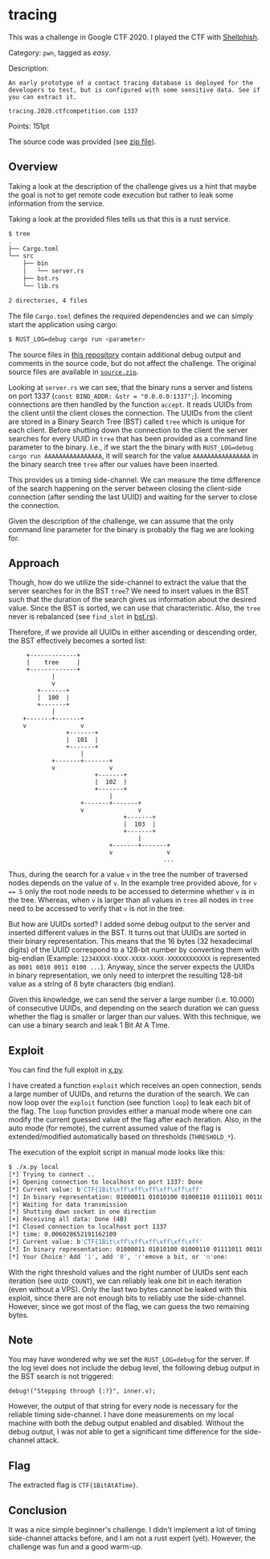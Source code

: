 tracing
=======

This was a challenge in Google CTF 2020.
I played the CTF with [Shellphish](https://ctftime.org/team/285).

Category: `pwn`, tagged as *easy*.

Description:
```
An early prototype of a contact tracing database is deployed for the developers to test, but is configured with some sensitive data. See if you can extract it.

tracing.2020.ctfcompetition.com 1337
```

Points: 151pt

The source code was provided (see [zip file](./source.zip)).


## Overview
Taking a look at the description of the challenge gives us a hint that maybe the goal is not to get remote code execution but rather to leak some information from the service.

Taking a look at the provided files tells us that this is a rust service.
```bash
$ tree
.
├── Cargo.toml
└── src
    ├── bin
    │   └── server.rs
    ├── bst.rs
    └── lib.rs

2 directories, 4 files
```

The file `Cargo.toml` defines the required dependencies and we can simply start the application using cargo:
```bash
$ RUST_LOG=debug cargo run <parameter>
```

The source files in [this repository](https://github.com/fab1ano/google-ctf-20/tree/master/tracing) contain additional debug output and comments in the source code, but do not affect the challenge.
The original source files are available in [`source.zip`](./source.zip).

Looking at `server.rs` we can see, that the binary runs a server and listens on port 1337 (`const BIND_ADDR: &str = "0.0.0.0:1337";`).
Incoming connections are then handled by the function `accept`.
It reads UUIDs from the client until the client closes the connection.
The UUIDs from the client are stored in a Binary Search Tree (BST) called `tree` which is unique for each client.
Before shutting down the connection to the client the server searches for every UUID in `tree` that has been provided as a command line parameter to the binary.
I.e., if we start the the binary with `RUST_LOG=debug cargo run AAAAAAAAAAAAAAAA`, it will search for the value `AAAAAAAAAAAAAAAA` in the binary search tree `tree` after our values have been inserted.

This provides us a timing side-channel.
We can measure the time difference of the search happening on the server between closing the client-side connection (after sending the last UUID) and waiting for the server to close the connection.

Given the description of the challenge, we can assume that the only command line parameter for the binary is probably the flag we are looking for.


## Approach
Though, how do we utilize the side-channel to extract the value that the server searches for in the BST `tree`?
We need to insert values in the BST such that the duration of the search gives us information about the desired value.
Since the BST is sorted, we can use that characteristic.
Also, the `tree` never is rebalanced (see `find_slot` in [bst.rs](src/bst.rs)).

Therefore, if we provide all UUIDs in either ascending or descending order, the BST effectively becomes a sorted list:

```
     +-------------+
     |    tree     |
     +-------------+
            |
            v
        +-------+
        |  100  |
        +-------+
            |
    +-------+-------+
    v               v
                +-------+
                |  101  |
                +-------+
                    |
            +-------+-------+
            v               v
                        +-------+
                        |  102  |
                        +-------+
                            |
                    +-------+-------+
                    v               v
                                +-------+
                                |  103  |
                                +-------+
                                    |
                            +-------+-------+
                            v               v
                                           ... 
```

Thus, during the search for a value `v` in the tree the number of traversed nodes depends on the value of `v`.
In the example tree provided above, for `v == 5` only the root node needs to be accessed to determine whether `v` is in the tree.
Whereas, when `v` is larger than all values in `tree` all nodes in `tree` need to be accessed to verify that `v` is not in the tree.

But how are UUIDs sorted?
I added some debug output to the server and inserted different values in the BST.
It turns out that UUIDs are sorted in their binary representation.
This means that the 16 bytes (32 hexadecimal digits) of the UUID correspond to a 128-bit number by converting them with big-endian (Example: `1234XXXX-XXXX-XXXX-XXXX-XXXXXXXXXXXX` is represented as `0001 0010 0011 0100 ...`).
Anyway, since the server expects the UUIDs in binary representation, we only need to interpret the resulting 128-bit value as a string of 8 byte characters (big endian).

Given this knowledge, we can send the server a large number (i.e. 10.000) of consecutive UUIDs, and depending on the search duration we can guess whether the flag is smaller or larger than our values.
With this technique, we can use a binary search and leak 1 Bit At A Time.


## Exploit
You can find the full exploit in [x.py](./x.py).

I have created a function `exploit` which receives an open connection, sends a large number of UUIDs, and returns the duration of the search.
We can now loop over the `exploit` function (see function `loop`) to leak each bit of the flag.
The `loop` function provides either a manual mode where one can modify the current guessed value of the flag after each iteration.
Also, in the auto mode (for remote), the current assumed value of the flag is extended/modified automatically based on thresholds (`THRESHOLD_*`).

The execution of the exploit script in manual mode looks like this:
```bash
$ ./x.py local
[*] Trying to connect ..
[+] Opening connection to localhost on port 1337: Done
[*] Current value: b'CTF{1Bit\xff\xff\xff\xff\xff\xff'
[*] In binary representation: 01000011 01010100 01000110 01111011 00110001 01000010 01101001 01110100
[*] Waiting for data transmission
[*] Shutting down socket in one direction
[+] Receiving all data: Done (4B)
[*] Closed connection to localhost port 1337
[*] time: 0.006028652191162109
[*] Current value: b'CTF{1Bit\xff\xff\xff\xff\xff\xff'
[*] In binary representation: 01000011 01010100 01000110 01111011 00110001 01000010 01101001 01110100
[*] Your Choice? Add '1', add '0', 'r'emove a bit, or 'n'one:

```

With the right threshold values and the right number of UUIDs sent each iteration (see `UUID_COUNT`), we can reliably leak one bit in each iteration (even without a VPS).
Only the last two bytes cannot be leaked with this exploit, since there are not enough bits to reliably use the side-channel.
However, since we got most of the flag, we can guess the two remaining bytes.


## Note
You may have wondered why we set the `RUST_LOG=debug` for the server.
If the log level does not include the debug level, the following debug output in the BST search is not triggered:
```
debug!("Stepping through {:?}", inner.v);
```
However, the output of that string for every node is necessary for the reliable timing side-channel.
I have done measurements on my local machine with both the debug output enabled and disabled.
Without the debug output, I was not able to get a significant time difference for the side-channel attack.


## Flag
The extracted flag is `CTF{1BitAtATime}`.


## Conclusion
It was a nice simple beginner's challenge.
I didn't implement a lot of timing side-channel attacks before, and I am not a rust expert (yet).
However, the challenge was fun and a good warm-up.
